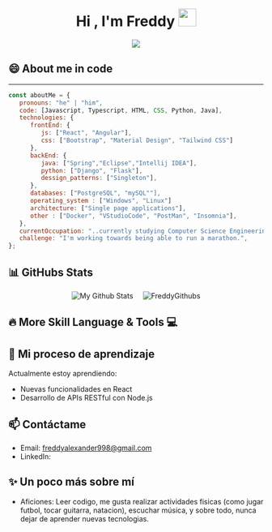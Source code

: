 <h1 align="center"><b>Hi , I'm Freddy </b><img src="https://media.giphy.com/media/hvRJCLFzcasrR4ia7z/giphy.gif" width="35"></h1>

<p align="center">
  <a href="https://github.com/DenverCoder1/readme-typing-svg"><img src="https://readme-typing-svg.herokuapp.com?font=Time+New+Roman&color=cyan&size=23&center=true&vCenter=true&width=700&height=100&lines=I'm+FullStack+Developer+..&hearts;++;I'm+a+systems+analyst+💻​,;Computer+Science+Student+⬆️,;Every+day+is+a+new+challenge+to+learn+new+things+🚀"></a>
</p>

## 😄​ About me in code 
---
```javascript
const aboutMe = {
   pronouns: "he" | "him",
   code: [Javascript, Typescript, HTML, CSS, Python, Java],
   technologies: {
      frontEnd: {
         js: ["React", "Angular"],
         css: ["Bootstrap", "Material Design", "Tailwind CSS"]
      },
      backEnd: {
         java: ["Spring","Eclipse","Intellij IDEA"],
         python: ["Django", "Flask"],
         dessign_patterns: ["Singleton"],
      },
      databases: ["PostgreSQL", "mySQL""],
      operating_system : ["Windows", "Linux"]
      architecture: ["Single page applications"],
      other : ["Docker", "VStudioCode", "PostMan", "Insomnia"],
   },
   currentOccupation: "..currently studying Computer Science Engineering,but, i'm available for job opportunities",
   challenge: "I'm working towards being able to run a marathon.",
};

```
## 📊​ GitHubs Stats

<p align="center">
   <img src="https://github-readme-stats.vercel.app/api/top-langs/?username=FreddyAlx1998Mora12&layout=compact" alt="My Github Stats">
    &nbsp;&nbsp;&nbsp;
  <img src="https://github-readme-stats.vercel.app/api?username=FreddyAlx1998Mora12&show_icons=true&count_private=true&hide=stars&include_all_commits=true&theme=buefy" alt="FreddyGithubs" /> 
</p>

## 🔥​ More Skill Language & Tools 💻

## 🌱 Mi proceso de aprendizaje
Actualmente estoy aprendiendo:
- Nuevas funcionalidades en React
- Desarrollo de APIs RESTful con Node.js

## 📫 Contáctame
- Email: freddyalexander998@gmail.com
- LinkedIn: 

## ✨ Un poco más sobre mí
- Aficiones: Leer codigo, me gusta realizar actividades fisicas (como jugar futbol, tocar guitarra, natacion), escuchar música, y sobre todo, nunca dejar de aprender nuevas tecnologias.


<!--
**FreddyAlx1998Mora12/FreddyAlx1998Mora12** is a ✨ _special_ ✨ repository because its `README.md` (this file) appears on your GitHub profile.

Here are some ideas to get you started:

- 🔭 I’m currently working on ...
- 🌱 I’m currently learning ...
- 👯 I’m looking to collaborate on ...
- 🤔 I’m looking for help with ...
- 💬 Ask me about ...
- 📫 How to reach me: ...
- 😄 Pronouns: ...
- ⚡ Fun fact: ...
-->
